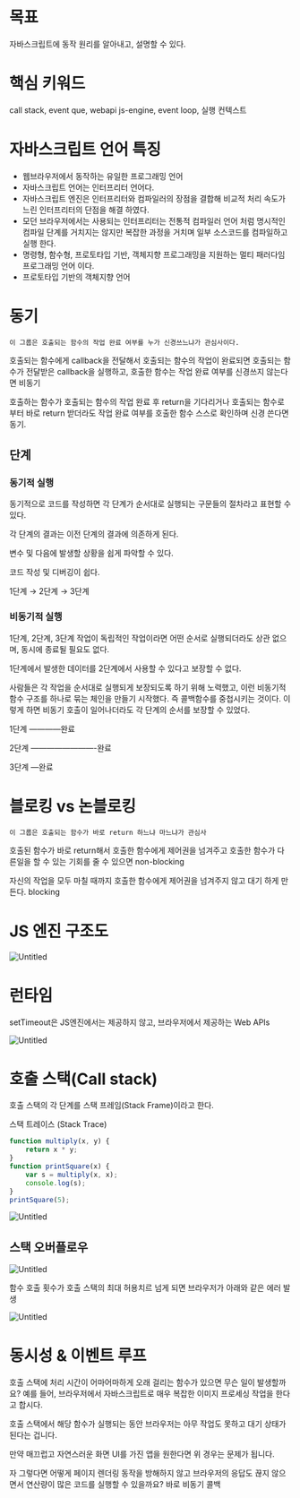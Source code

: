 # 목표

자바스크립트에 동작 원리를 알아내고, 설명할 수 있다. 

# 핵심 키워드

call stack, event que, webapi js-engine, event loop, 실행 컨텍스트

# 자바스크립트 언어 특징

- 웹브라우저에서 동작하는 유일한 프로그래밍 언어
- 자바스크립트 언어는 인터프리터 언어다.
- 자바스크립트 엔진은 인터프리터와 컴파일러의 장점을 결합해 비교적 처리 속도가 느린 인터프리터의 단점을 해결 하였다.
- 모던 브라우저에서는 사용되는 인터프리터는 전통적 컴파일러 언어 처럼 명시적인 컴파일 단계를 거치지는 않지만 복잡한 과정을 거치며 일부 소스코드를 컴파일하고 실행 한다.
- 명령형, 함수형, 프로토타입 기반, 객체지향 프로그래밍을 지원하는 멀티 패러다임 프로그래밍 언어 이다.
- 프로토타입 기반의 객체지향 언어

# 동기

`이 그룹은 호출되는 함수의 작업 완료 여부를 누가 신경쓰느냐가 관심사이다.`

호출되는 함수에게 callback을 전달해서 호출되는 함수의 작업이 완료되면 호출되는 함수가 전달받은 callback을 실행하고, 호출한 함수는 작업 완료 여부를 신경쓰지 않는다면 비동기 

호출하는 함수가 호출되는 함수의 작업 완료 후 return을 기다리거나 호출되는 함수로 부터 바로 return 받더라도 작업 완료 여부를 호출한 함수 스스로 확인하며 신경 쓴다면 동기.

## 단계

### 동기적 실행

동기적으로 코드를 작성하면 각 단계가 순서대로 실행되는 구문들의 절차라고 표현할 수 있다. 

각 단계의 결과는 이전 단계의 결과에 의존하게 된다. 

변수 및 다음에 발생할 상황을 쉽게 파악할 수 있다. 

코드 작성 및 디버깅이 쉽다. 

1단계 → 2단계 → 3단계

### 비동기적 실행

1단계, 2단계, 3단계 작업이 독립적인 작업이라면 어떤 순서로 실행되더라도 상관 없으며, 동시에 종료될 필요도 없다. 

1단계에서 발생한 데이터를 2단계에서 사용할 수 있다고 보장할 수 없다. 

사람들은 각 작업을 순서대로 실행되게 보장되도록 하기 위해 노력했고, 이런 비동기적 함수 구조를 하나로 묶는 체인을 만들기 시작했다. 즉 콜백함수를 중첩시키는 것이다. 이렇게 하면 비동기 호출이 일어나더라도 각 단계의 순서를 보장할 수 있었다.

1단계 ————완료

2단계 ————————-완료

3단계 —완료

# 블로킹 vs 논블로킹

`이 그룹은 호출되는 함수가 바로 return 하느냐 마느냐가 관심사`

호출된 함수가 바로 return해서 호출한 함수에게 제어권을 넘겨주고 호출한 함수가 다른일을 할 수 있는 기회를 줄 수 있으면 non-blocking 

자신의 작업을 모두 마칠 때까지 호출한 함수에게 제어권을 넘겨주지 않고 대기 하게 만든다. blocking  

# JS 엔진 구조도

![Untitled](https://s3-us-west-2.amazonaws.com/secure.notion-static.com/e3a8590d-ef0c-4eb8-95dd-ec0e720f1b01/Untitled.png)

# 런타임

setTimeout은 JS엔진에서는 제공하지 않고, 브라우저에서 제공하는 Web APIs 

![Untitled](https://s3-us-west-2.amazonaws.com/secure.notion-static.com/4792b839-bd31-4361-90e1-24cf9dec0355/Untitled.png)

# 호출 스택(Call stack)

호출 스택의 각 단계를 스택 프레임(Stack Frame)이라고 한다.

스택 트레이스 (Stack Trace)

```jsx
function multiply(x, y) {
    return x * y;
}
function printSquare(x) {
    var s = multiply(x, x);
    console.log(s);
}
printSquare(5);
```

![Untitled](https://s3-us-west-2.amazonaws.com/secure.notion-static.com/70485ac5-84a1-4556-87ec-1ad9fa943eb3/Untitled.png)

## 스택 오버플로우

![Untitled](https://s3-us-west-2.amazonaws.com/secure.notion-static.com/e8c801ab-40b2-4d8e-9a34-18f3266a34b3/Untitled.png)

함수 호출 횟수가 호출 스택의 최대 허용치르 넘게 되면 브라우저가 아래와 같은 에러 발생

![Untitled](https://s3-us-west-2.amazonaws.com/secure.notion-static.com/96cf7c24-735f-4fff-84fe-2591c0e072f0/Untitled.png)

# 동시성 & 이벤트 루프

호출 스택에 처리 시간이 어마어마하게 오래 걸리는 함수가 있으면 무슨 일이 발생할까요? 예를 들어, 브라우저에서 자바스크립트로 매우 복잡한 이미지 프로세싱 작업을 한다고 합시다. 

호출 스택에서 해당 함수가 실행되는 동안 브라우저는 아무 작업도 못하고 대기 상태가 된다는 겁니다. 

만약 매끄럽고 자연스러운 화면 UI를 가진 앱을 원한다면 위 경우는 문제가 됩니다. 

자 그렇다면 어떻게 페이지 렌더링 동작을 방해하지 않고 브라우저의 응답도 끊지 않으면서 연산량이 많은 코드를 실행할 수 있을까요? 바로 비동기 콜백